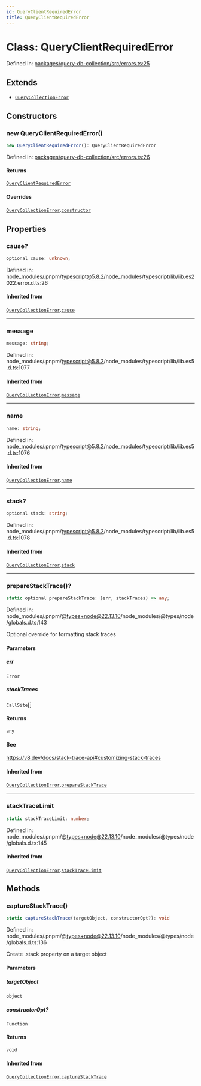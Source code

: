 ```yaml
---
id: QueryClientRequiredError
title: QueryClientRequiredError
---
```


<!-- DO NOT EDIT: this page is autogenerated from the type comments -->

# Class: QueryClientRequiredError

Defined in: [packages/query-db-collection/src/errors.ts:25](https://github.com/TanStack/db/blob/main/packages/query-db-collection/src/errors.ts#L25)

## Extends

- [`QueryCollectionError`](../querycollectionerror.md)

## Constructors

### new QueryClientRequiredError()

```ts
new QueryClientRequiredError(): QueryClientRequiredError
```

Defined in: [packages/query-db-collection/src/errors.ts:26](https://github.com/TanStack/db/blob/main/packages/query-db-collection/src/errors.ts#L26)

#### Returns

[`QueryClientRequiredError`](../queryclientrequirederror.md)

#### Overrides

[`QueryCollectionError`](../querycollectionerror.md).[`constructor`](../QueryCollectionError.md#constructors)

## Properties

### cause?

```ts
optional cause: unknown;
```

Defined in: node\_modules/.pnpm/typescript@5.8.2/node\_modules/typescript/lib/lib.es2022.error.d.ts:26

#### Inherited from

[`QueryCollectionError`](../querycollectionerror.md).[`cause`](../QueryCollectionError.md#cause)

***

### message

```ts
message: string;
```

Defined in: node\_modules/.pnpm/typescript@5.8.2/node\_modules/typescript/lib/lib.es5.d.ts:1077

#### Inherited from

[`QueryCollectionError`](../querycollectionerror.md).[`message`](../QueryCollectionError.md#message-1)

***

### name

```ts
name: string;
```

Defined in: node\_modules/.pnpm/typescript@5.8.2/node\_modules/typescript/lib/lib.es5.d.ts:1076

#### Inherited from

[`QueryCollectionError`](../querycollectionerror.md).[`name`](../QueryCollectionError.md#name)

***

### stack?

```ts
optional stack: string;
```

Defined in: node\_modules/.pnpm/typescript@5.8.2/node\_modules/typescript/lib/lib.es5.d.ts:1078

#### Inherited from

[`QueryCollectionError`](../querycollectionerror.md).[`stack`](../QueryCollectionError.md#stack)

***

### prepareStackTrace()?

```ts
static optional prepareStackTrace: (err, stackTraces) => any;
```

Defined in: node\_modules/.pnpm/@types+node@22.13.10/node\_modules/@types/node/globals.d.ts:143

Optional override for formatting stack traces

#### Parameters

##### err

`Error`

##### stackTraces

`CallSite`[]

#### Returns

`any`

#### See

https://v8.dev/docs/stack-trace-api#customizing-stack-traces

#### Inherited from

[`QueryCollectionError`](../querycollectionerror.md).[`prepareStackTrace`](../QueryCollectionError.md#preparestacktrace)

***

### stackTraceLimit

```ts
static stackTraceLimit: number;
```

Defined in: node\_modules/.pnpm/@types+node@22.13.10/node\_modules/@types/node/globals.d.ts:145

#### Inherited from

[`QueryCollectionError`](../querycollectionerror.md).[`stackTraceLimit`](../QueryCollectionError.md#stacktracelimit)

## Methods

### captureStackTrace()

```ts
static captureStackTrace(targetObject, constructorOpt?): void
```

Defined in: node\_modules/.pnpm/@types+node@22.13.10/node\_modules/@types/node/globals.d.ts:136

Create .stack property on a target object

#### Parameters

##### targetObject

`object`

##### constructorOpt?

`Function`

#### Returns

`void`

#### Inherited from

[`QueryCollectionError`](../querycollectionerror.md).[`captureStackTrace`](../QueryCollectionError.md#capturestacktrace)
